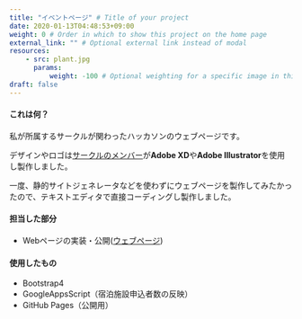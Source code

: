 ```yaml
---
title: "イベントページ" # Title of your project
date: 2020-01-13T04:48:53+09:00
weight: 0 # Order in which to show this project on the home page
external_link: "" # Optional external link instead of modal
resources:
    - src: plant.jpg
      params:
          weight: -100 # Optional weighting for a specific image in this project folder
draft: false
---
```


#### これは何？
私が所属するサークルが関わったハッカソンのウェブページです。

デザインやロゴは[サークルのメンバー](https://twitter.com/bboy_puccho)が**Adobe XD**や**Adobe Illustrator**を使用し製作しました。

一度、静的サイトジェネレータなどを使わずにウェブページを製作してみたかったので、テキストエディタで直接コーディングし製作しました。

#### 担当した部分
- Webページの実装・公開([ウェブページ](https://nichinanhackathon.github.io/))

#### 使用したもの
- Bootstrap4
- GoogleAppsScript（宿泊施設申込者数の反映）
- GitHub Pages（公開用）